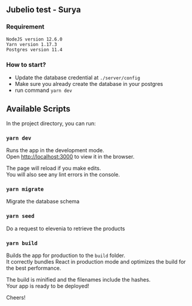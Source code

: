 ## Jubelio test - Surya

### Requirement
```
NodeJS version 12.6.0
Yarn version 1.17.3
Postgres version 11.4

```

### How to start?
- Update the database credential at `./server/config`
- Make sure you already create the database in your postgres
- run command `yarn dev`

## Available Scripts

In the project directory, you can run:

### `yarn dev`

Runs the app in the development mode.<br />
Open [http://localhost:3000](http://localhost:3000) to view it in the browser.

The page will reload if you make edits.<br />
You will also see any lint errors in the console.

### `yarn migrate`

Migrate the database schema

### `yarn seed`
Do a request to elevenia to retrieve the products

### `yarn build`

Builds the app for production to the `build` folder.<br />
It correctly bundles React in production mode and optimizes the build for the best performance.

The build is minified and the filenames include the hashes.<br />
Your app is ready to be deployed!

Cheers!

